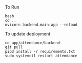 To Run

```
bash
cd ..
uvicorn backend.main:app --reload
```

To update deployment
```
cd app/attendance/backend
git pull
pip3 install -r requirements.txt
sudo systemctl restart attendance
```